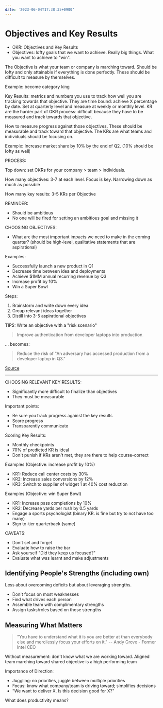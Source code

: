 ```yaml
---
date: '2023-06-04T17:38:35+0900'
---
```


# Objectives and Key Results

-   OKR: Objectives and Key Results
-   Objectives: lofty goals that we want to achieve. Really big things. What you want to achieve to "win".

The Objective is what your team or company is marching toward. Should be lofty and only attainable if everything is done perfectly. These should be difficult to measure by themselves.

Example: become category king

Key Results: metrics and numbers you use to track how well you are tracking towards that objective. They are time bound: achieve X percentage by date. Set at quarterly level and measure at weekly or monthly level.
KR are the harder part of OKR process: difficult because they have to be measured and track towards that objective.

How to measure progress against those objectives. These should be measurable and track toward that objective. The KRs are what teams and individuals should be focusing on.

Example: Increase market share by 10% by the end of Q2. (10% should be lofty as well)

PROCESS:

Top down: set OKRs for your company \> team \> individuals.

How many objectives: 3-7 at each level. Focus is key. Narrowing down as much as possible

How many key results: 3-5 KRs per Objective

REMINDER:

-   Should be ambitious
-   No one will be fired for setting an ambitious goal and missing it

CHOOSING OBJECTIVES:

-   What are the most important impacts we need to make in the coming quarter? (should be high-level, qualitative statements that are aspirational)

Examples:

-   Successfully launch a new product in Q1
-   Decrease time between idea and deployments
-   Achieve \$1MM annual recurring revenue by Q3
-   Increase profit by 10%
-   Win a Super Bowl

Steps:

1.  Brainstorm and write down every idea
2.  Group relevant ideas together
3.  Distill into 3-5 aspirational objectives

TIPS: Write an objective with a "risk scenario"

> Improve authentication from developer laptops into production.

… becomes:

> Reduce the risk of "An adversary has accessed production from a developer laptop in Q3."

[Source](https://medium.com/starting-up-security/how-to-measure-risk-with-a-better-okr-c259bccf359e)

------------------------------------------------------------------------

CHOOSING RELEVANT KEY RESULTS:

-   Significantly more difficult to finalize than objectives
-   They must be measurable

Important points:

-   Be sure you track progress against the key results
-   Score progress
-   Transparently communicate

Scoring Key Results:

-   Monthly checkpoints
-   70% of predicted KR is ideal
-   Don't punish if KRs aren't met, they are there to help course-correct

Examples (Objective: increase profit by 10%)

-   KR1: Reduce call center costs by 30%
-   KR2: Increase sales conversions by 12%
-   KR3: Switch to supplier of widget 1 at 40% cost reduction

Examples (Objective: win Super Bowl)

-   KR1: Increase pass completions by 10%
-   KR2: Decrease yards per rush by 0.5 yards
-   Engage a sports psychologist (binary KR. is fine but try to not have too many)
-   Sign to-tier quarterback (same)

CAVEATS:

-   Don't set and forget
-   Evaluate how to raise the bar
-   Ask yourself "Did they keep us focused?"
-   Evaluate what was learnt and make adjustments

## Identifying People's Strengths (including own)

Less about overcoming deficits but about leveraging strengths.

-   Don't focus on most weaknesses
-   Find what drives each person
-   Assemble team with complimentary strengths
-   Assign tasks/roles based on those strengths

## Measuring What Matters

> "You have to understand what it is you are better at than everybody else and mercilessly focus your efforts on it."
> -- Andy Grove - Former Intel CEO

Without measurement: don't know what we are working toward.
Aligned team marching toward shared objective is a high performing team

Importance of Direction:

-   Juggling: no priorities, juggle between multiple priorities
-   Focus: know what company/team is driving toward; simplifies decisions
-   "We want to deliver X. Is this decision good for X?"

What does productivity means?
